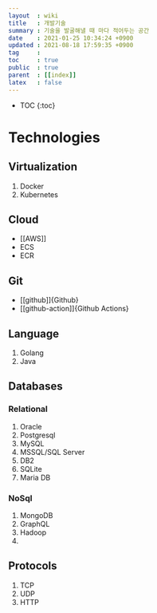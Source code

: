 ```yaml
---
layout  : wiki
title   : 개발기술
summary : 기술을 발굴해낼 때 마다 적어두는 공간
date    : 2021-01-25 10:34:24 +0900
updated : 2021-08-18 17:59:35 +0900
tag     : 
toc     : true
public  : true
parent  : [[index]] 
latex   : false
---
```

* TOC
{:toc}

# Technologies

## Virtualization
1. Docker
2. Kubernetes

## Cloud
* [[AWS]]
* ECS
* ECR

## Git
* [[github]]{Github}
* [[github-action]]{Github Actions}

## Language
1. Golang
2. Java

## Databases
### Relational
1. Oracle
2. Postgresql
3. MySQL
4. MSSQL/SQL Server
5. DB2
6. SQLite
7. Maria DB

### NoSql
1. MongoDB
2. GraphQL
3. Hadoop
4. 

## Protocols
1. TCP
2. UDP
3. HTTP
